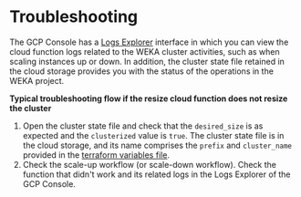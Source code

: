 # Troubleshooting

The GCP Console has a [Logs Explorer](https://cloud.google.com/logging/docs/view/logs-explorer-interface) interface in which you can view the cloud function logs related to the WEKA cluster activities, such as when scaling instances up or down. In addition, the cluster state file retained in the cloud storage provides you with the status of the operations in the WEKA project.

**Typical troubleshooting flow if the resize cloud function does not resize the cluster**

1. Open the cluster state file and check that the `desired_size` is as expected and the `clusterized` value is `true`. The cluster state file is in the cloud storage, and its name comprises the `prefix` and `cluster_name` provided in the [terraform variables file](weka-project-description.md#tf.tfvars-example-public-vpc).
2. Check the scale-up workflow (or scale-down workflow). Check the function that didn't work and its related logs in the Logs Explorer of the GCP Console.
